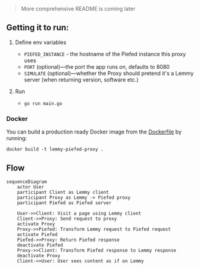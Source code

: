 > More comprehensive README is coming later

## Getting it to run:

1. Define env variables
   - `PIEFED_INSTANCE` - the hostname of the Piefed instance this proxy uses
   - `PORT` (optional)—the port the app runs on, defaults to 8080
   - `SIMULATE` (optional)—whether the Proxy should pretend it's a Lemmy server (when returning version, software etc.)

2. Run
   - `go run main.go`


### Docker

You can build a production ready Docker image from the [Dockerfile](Dockerfile) by running:

`docker build -t lemmy-piefed-proxy .`

## Flow

```mermaid
sequenceDiagram
    actor User
    participant Client as Lemmy client
    participant Proxy as Lemmy -> Piefed proxy
    participant Piefed as Piefed server
    
    User->>Client: Visit a page using Lemmy client
    Client->>Proxy: Send request to proxy
    activate Proxy
    Proxy->>Piefed: Transform Lemmy request to Piefed request
    activate Piefed
    Piefed->>Proxy: Return Piefed response
    deactivate Piefed
    Proxy->>Client: Transform Piefed response to Lemmy response
    deactivate Proxy
    Client->>User: User sees content as if on Lemmy
```
